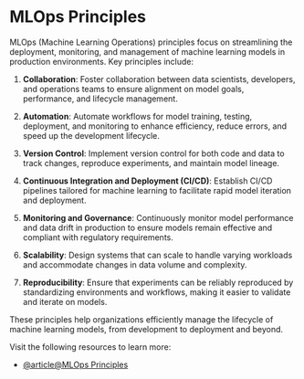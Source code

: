 # MLOps Principles

MLOps (Machine Learning Operations) principles focus on streamlining the deployment, monitoring, and management of machine learning models in production environments. Key principles include:

1. **Collaboration**: Foster collaboration between data scientists, developers, and operations teams to ensure alignment on model goals, performance, and lifecycle management.

2. **Automation**: Automate workflows for model training, testing, deployment, and monitoring to enhance efficiency, reduce errors, and speed up the development lifecycle.

3. **Version Control**: Implement version control for both code and data to track changes, reproduce experiments, and maintain model lineage.

4. **Continuous Integration and Deployment (CI/CD)**: Establish CI/CD pipelines tailored for machine learning to facilitate rapid model iteration and deployment.

5. **Monitoring and Governance**: Continuously monitor model performance and data drift in production to ensure models remain effective and compliant with regulatory requirements.

6. **Scalability**: Design systems that can scale to handle varying workloads and accommodate changes in data volume and complexity.

7. **Reproducibility**: Ensure that experiments can be reliably reproduced by standardizing environments and workflows, making it easier to validate and iterate on models.

These principles help organizations efficiently manage the lifecycle of machine learning models, from development to deployment and beyond.

Visit the following resources to learn more:

- [@article@MLOps Principles](https://ml-ops.org/content/mlops-principles)